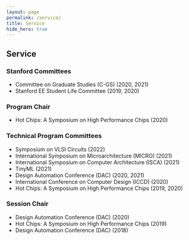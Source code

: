 ```yaml
---
layout: page
permalink: /service/
title: Service
hide_hero: true
---
```


## Service

### Stanford Committees
- Committee on Graduate Studies (C-GS) (2020, 2021)
- Stanford EE Student Life Committee (2019, 2020)

### Program Chair
- Hot Chips: A Symposium on High Performance Chips (2020)

### Technical Program Committees
- Symposium on VLSI Circuits (2022)
- International Symposium on Microarchitecture (MICRO) (2021)
- International Symposium on Computer Architecture (ISCA) (2021)
- TinyML (2021)
- Design Automation Conference (DAC) (2020, 2021)
- International Conference on Computer Design (ICCD) (2020)
- Hot Chips: A Symposium on High Performance Chips (2019, 2020)

### Session Chair
- Design Automation Conference (DAC) (2020)
- Hot Chips: A Symposium on High Performance Chips (2019)
- Design Automation Conference (DAC) (2018)
